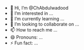 - 👋 Hi, I’m @ChAbdulwadood
- 👀 I’m interested in ...
- 🌱 I’m currently learning ...
- 💞️ I’m looking to collaborate on ...
- 📫 How to reach me ...
- 😄 Pronouns: ...
- ⚡ Fun fact: ...

<!---
ChAbdulwadood/ChAbdulwadood is a ✨ special ✨ repository because its `README.md` (this file) appears on your GitHub profile.
You can click the Preview link to take a look at your changes.
--->
